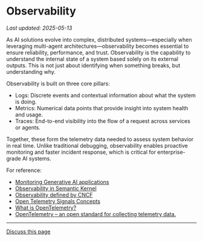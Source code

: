 # Observability

_Last updated: 2025-05-13_

As AI solutions evolve into complex, distributed systems—especially when
leveraging multi-agent architectures—observability becomes essential to ensure
reliability, performance, and trust. Observability is the capability to
understand the internal state of a system based solely on its external outputs.
This is not just about identifying when something breaks, but understanding why.

Observability is built on three core pillars:

- Logs: Discrete events and contextual information about what the system is
  doing.
- Metrics: Numerical data points that provide insight into system health and
  usage.
- Traces: End-to-end visibility into the flow of a request across services or
  agents.

Together, these form the telemetry data needed to assess system behavior in real
time. Unlike traditional debugging, observability enables proactive monitoring
and faster incident response, which is critical for enterprise-grade AI systems.

For reference:

- [Monitoring Generative AI applications](https://learn.microsoft.com/en-us/ai/playbook/technology-guidance/generative-ai/mlops-in-openai/monitoring/monitoring)
- [Observability in Semantic Kernel](https://learn.microsoft.com/en-us/semantic-kernel/concepts/enterprise-readiness/observability/)
- [Observability defined by CNCF](https://www.cncf.io/blog/2024/06/25/your-guide-to-observability-engineering-in-2024/)
- [Open Telemetry Signals Concepts](https://opentelemetry.io/docs/concepts/signals/)
- [What is OpenTelemetry?](https://opentelemetry.io/docs/what-is-opentelemetry/)
- [OpenTelemetry – an open standard for collecting telemetry data.](https://opentelemetry.io/)

---

<a class="github-button" href="https://github.com/microsoft/multi-agent-reference-architecture/discussions/new?category=q-a&body=Source: [Observability](https://github.com/microsoft/multi-agent-reference-architecture/blob/main/docs/observability/Observability.md)" data-icon="octicon-comment-discussion" target="_blank" data-size="large" aria-label="Discuss buttons/github-buttons on GitHub">Discuss this page</a>

<script async defer src="https://buttons.github.io/buttons.js"></script>

